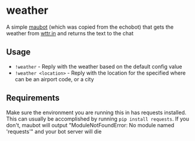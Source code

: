# weather
A simple [maubot](https://github.com/maubdlkfjalsdkfjt/maubot) (which was copied from the echobot) that gets the weather from [wttr.in](http://wttr.in) and returns the text to the chat
## Usage
* `!weather` - Reply with the weather based on the default config value
* `!weather <location>` - Reply with the location for the specified <location> where
<location> can be an airport code, or a city

## Requirements
Make sure the environment you are running this in has requests installed.  This can usually be accomplished by running `pip install requests`.  If you don't, maubot will output "ModuleNotFoundError: No module named 'requests'" and your bot server will die
